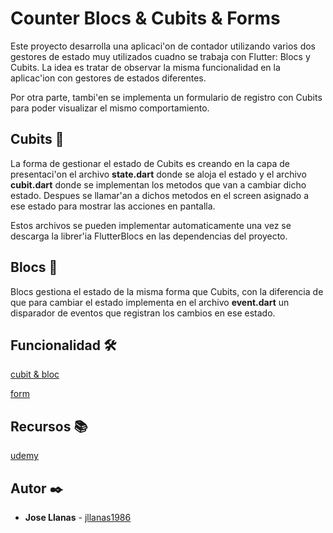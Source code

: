 # Counter Blocs & Cubits & Forms 

Este proyecto desarrolla una aplicaci'on de contador utilizando varios dos gestores de estado muy utilizados cuadno se trabaja con Flutter: Blocs y Cubits. La idea es tratar de observar la misma funcionalidad en la aplicac'ion con gestores de estados diferentes.

Por otra parte, tambi'en se implementa un formulario de registro con Cubits para poder visualizar el mismo comportamiento.

## Cubits 📂

La forma de gestionar el estado de Cubits es creando en la capa de presentaci'on el archivo **state.dart** donde se aloja el estado y el archivo **cubit.dart** donde se implementan los metodos que van a cambiar dicho estado. Despues se llamar'an a dichos metodos en el screen asignado a ese estado para mostrar las acciones en pantalla.

Estos archivos se pueden implementar automaticamente una vez se descarga la librer'ia FlutterBlocs en las dependencias del proyecto.

## Blocs 📂

Blocs gestiona el estado de la misma forma que Cubits, con la diferencia de que para cambiar el estado implementa en el archivo **event.dart** un disparador de eventos que registran los cambios en ese estado.

## Funcionalidad 🛠️


[cubit & bloc](https://github.com/jllanas1986/Flutter-Blocs-Cubits-Forms-app/assets/122029674/8a284e28-95c7-4e3a-931e-f8307ef048d4)


[form](https://github.com/jllanas1986/Flutter-Blocs-Cubits-Forms-app/assets/122029674/4500ab4b-d56d-4434-8bbd-0f7daf2d4e75)





## Recursos 📚

[udemy](https://www.udemy.com/)


## Autor ✒️

- **Jose Llanas** - [jllanas1986](https://github.com/jllanas1986)









